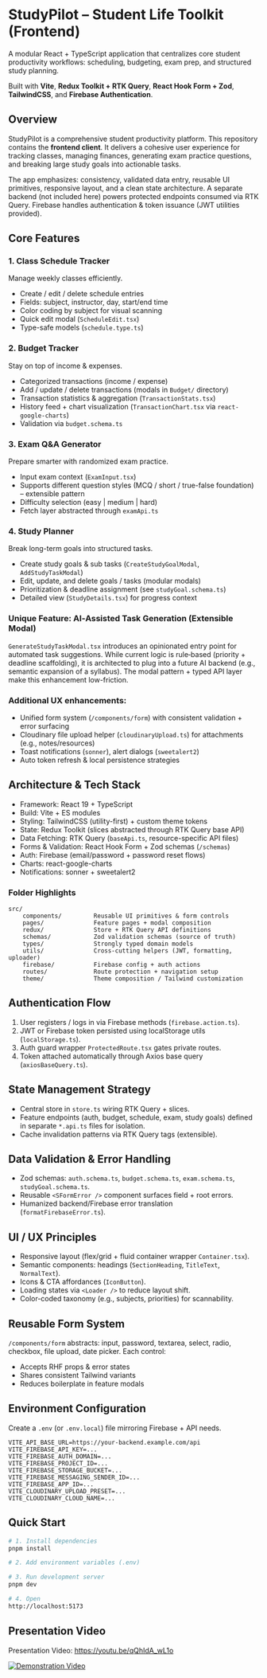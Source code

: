 # StudyPilot – Student Life Toolkit (Frontend)

A modular React + TypeScript application that centralizes core student productivity workflows: scheduling, budgeting, exam prep, and structured study planning.

Built with **Vite**, **Redux Toolkit + RTK Query**, **React Hook Form + Zod**, **TailwindCSS**, and **Firebase Authentication**.

## Overview

StudyPilot is a comprehensive student productivity platform. This repository contains the **frontend client**. It delivers a cohesive user experience for tracking classes, managing finances, generating exam practice questions, and breaking large study goals into actionable tasks.

The app emphasizes: consistency, validated data entry, reusable UI primitives, responsive layout, and a clean state architecture. A separate backend (not included here) powers protected endpoints consumed via RTK Query. Firebase handles authentication & token issuance (JWT utilities provided).

## Core Features

### 1. Class Schedule Tracker

Manage weekly classes efficiently.

- Create / edit / delete schedule entries
- Fields: subject, instructor, day, start/end time
- Color coding by subject for visual scanning
- Quick edit modal (`ScheduleEdit.tsx`)
- Type-safe models (`schedule.type.ts`)

### 2. Budget Tracker

Stay on top of income & expenses.

- Categorized transactions (income / expense)
- Add / update / delete transactions (modals in `Budget/` directory)
- Transaction statistics & aggregation (`TransactionStats.tsx`)
- History feed + chart visualization (`TransactionChart.tsx` via `react-google-charts`)
- Validation via `budget.schema.ts`

### 3. Exam Q&A Generator

Prepare smarter with randomized exam practice.

- Input exam context (`ExamInput.tsx`)
- Supports different question styles (MCQ / short / true-false foundation) – extensible pattern
- Difficulty selection (easy | medium | hard)
- Fetch layer abstracted through `examApi.ts`

### 4. Study Planner

Break long-term goals into structured tasks.

- Create study goals & sub tasks (`CreateStudyGoalModal`, `AddStudyTaskModal`)
- Edit, update, and delete goals / tasks (modular modals)
- Prioritization & deadline assignment (see `studyGoal.schema.ts`)
- Detailed view (`StudyDetails.tsx`) for progress context

### Unique Feature: AI‑Assisted Task Generation (Extensible Modal)

`GenerateStudyTaskModal.tsx` introduces an opinionated entry point for automated task suggestions. While current logic is rule‑based (priority + deadline scaffolding), it is architected to plug into a future AI backend (e.g., semantic expansion of a syllabus). The modal pattern + typed API layer make this enhancement low-friction.

### Additional UX enhancements:

- Unified form system (`/components/form`) with consistent validation + error surfacing
- Cloudinary file upload helper (`cloudinaryUpload.ts`) for attachments (e.g., notes/resources)
- Toast notifications (`sonner`), alert dialogs (`sweetalert2`)
- Auto token refresh & local persistence strategies

## Architecture & Tech Stack

- Framework: React 19 + TypeScript
- Build: Vite + ES modules
- Styling: TailwindCSS (utility-first) + custom theme tokens
- State: Redux Toolkit (slices abstracted through RTK Query base API)
- Data Fetching: RTK Query (`baseApi.ts`, resource-specific API files)
- Forms & Validation: React Hook Form + Zod schemas (`/schemas`)
- Auth: Firebase (email/password + password reset flows)
- Charts: react-google-charts
- Notifications: sonner + sweetalert2

### Folder Highlights

```
src/
	components/         Reusable UI primitives & form controls
	pages/              Feature pages + modal composition
	redux/              Store + RTK Query API definitions
	schemas/            Zod validation schemas (source of truth)
	types/              Strongly typed domain models
	utils/              Cross-cutting helpers (JWT, formatting, uploader)
	firebase/           Firebase config + auth actions
	routes/             Route protection + navigation setup
	theme/              Theme composition / Tailwind customization
```

## Authentication Flow

1. User registers / logs in via Firebase methods (`firebase.action.ts`).
2. JWT or Firebase token persisted using localStorage utils (`localStorage.ts`).
3. Auth guard wrapper `ProtectedRoute.tsx` gates private routes.
4. Token attached automatically through Axios base query (`axiosBaseQuery.ts`).

## State Management Strategy

- Central store in `store.ts` wiring RTK Query + slices.
- Feature endpoints (auth, budget, schedule, exam, study goals) defined in separate `*.api.ts` files for isolation.
- Cache invalidation patterns via RTK Query tags (extensible).

## Data Validation & Error Handling

- Zod schemas: `auth.schema.ts`, `budget.schema.ts`, `exam.schema.ts`, `studyGoal.schema.ts`.
- Reusable `<SFormError />` component surfaces field + root errors.
- Humanized backend/Firebase error translation (`formatFirebaseError.ts`).

## UI / UX Principles

- Responsive layout (flex/grid + fluid container wrapper `Container.tsx`).
- Semantic components: headings (`SectionHeading`, `TitleText`, `NormalText`).
- Icons & CTA affordances (`IconButton`).
- Loading states via `<Loader />` to reduce layout shift.
- Color-coded taxonomy (e.g., subjects, priorities) for scannability.

## Reusable Form System

`/components/form` abstracts: input, password, textarea, select, radio, checkbox, file upload, date picker. Each control:

- Accepts RHF props & error states
- Shares consistent Tailwind variants
- Reduces boilerplate in feature modals

## Environment Configuration

Create a `.env` (or `.env.local`) file mirroring Firebase + API needs.

```
VITE_API_BASE_URL=https://your-backend.example.com/api
VITE_FIREBASE_API_KEY=...
VITE_FIREBASE_AUTH_DOMAIN=...
VITE_FIREBASE_PROJECT_ID=...
VITE_FIREBASE_STORAGE_BUCKET=...
VITE_FIREBASE_MESSAGING_SENDER_ID=...
VITE_FIREBASE_APP_ID=...
VITE_CLOUDINARY_UPLOAD_PRESET=...
VITE_CLOUDINARY_CLOUD_NAME=...
```

## Quick Start

```bash
# 1. Install dependencies
pnpm install

# 2. Add environment variables (.env)

# 3. Run development server
pnpm dev

# 4. Open
http://localhost:5173
```

## Presentation Video

Presentation Video: https://youtu.be/qQhIdA_wL1o

[![Demonstration Video](https://img.youtube.com/vi/qQhIdA_wL1o/0.jpg)](https://youtu.be/qQhIdA_wL1o)
